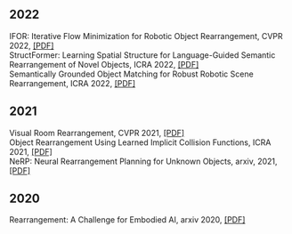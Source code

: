 ## 2022
IFOR: Iterative Flow Minimization for Robotic Object Rearrangement, CVPR 2022, [[PDF]](https://arxiv.org/pdf/2202.00732.pdf)  
StructFormer: Learning Spatial Structure for Language-Guided Semantic Rearrangement of Novel Objects, ICRA 2022, [[PDF]](https://arxiv.org/pdf/2110.10189.pdf)  
Semantically Grounded Object Matching for Robust Robotic Scene Rearrangement, ICRA 2022, [[PDF]](https://arxiv.org/pdf/2111.07975.pdf)  

## 2021
Visual Room Rearrangement, CVPR 2021, [[PDF]](https://arxiv.org/pdf/2103.16544.pdf)  
Object Rearrangement Using Learned Implicit Collision Functions, ICRA 2021, [[PDF]](https://arxiv.org/pdf/2011.10726.pdf)  
NeRP: Neural Rearrangement Planning for Unknown Objects, arxiv, 2021, [[PDF]](https://arxiv.org/pdf/2106.01352.pdf)


## 2020
Rearrangement: A Challenge for Embodied AI, arxiv 2020, [[PDF]](https://arxiv.org/pdf/2011.01975.pdf)

